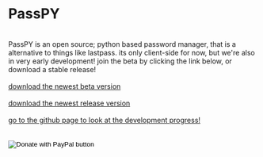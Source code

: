 <html>
<body>
<head><link rel="shortcut icon" type="image/x-icon" href="favicon.ico"><head>
<h1>PassPY</h1>
<p> <br> PassPY is an open source; python based password manager, that is a alternative to things like lastpass. its only client-side for now, but we're also in very early development! join the beta by clicking the link below, or download a stable release! <br>
  <br> <a href="https://drive.google.com/uc?export=download&id=1e9u7NeUMihqkarCCTMK0i_VEYxmyhdh3" title="download passPY beta">download the newest beta version </a> <br> <br> <a href="https://drive.google.com/file/d/1usjAdbLCfhA6BvGj-usm7K1Mpk7b-Xl3/view?usp=sharing" title="download passPY release">download the newest release version </a> <br>
  <br> <a href="https://github.com/KayakerS6/PassPY" title="github page">go to the github page to look at the development progress! </a> <br>
  <br> <form action="https://www.paypal.com/donate" method="post" target="_top">
<input type="hidden" name="business" value="V6KGR74NJHKWN" />
<input type="hidden" name="no_recurring" value="0" />
<input type="hidden" name="item_name" value="passPy" />
<input type="hidden" name="currency_code" value="USD" />
<input type="image" src="https://www.paypalobjects.com/en_US/i/btn/btn_donate_LG.gif" border="0" name="submit" title="PayPal - The safer, easier way to pay online!" alt="Donate with PayPal button" />
<img alt="" border="0" src="https://www.paypal.com/en_US/i/scr/pixel.gif" width="1" height="1" />
</form> <br>
  </p>
